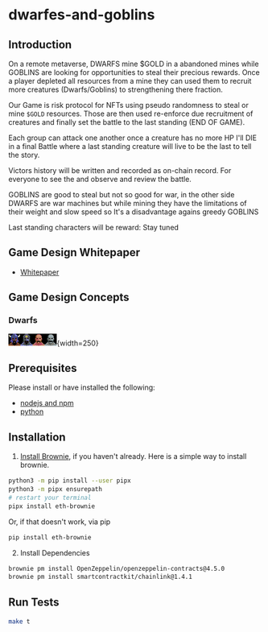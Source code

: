 # dwarfes-and-goblins

## Introduction

On a remote metaverse, DWARFS mine $GOLD in a abandoned mines while GOBLINS are looking for opportunities to steal their precious rewards.
Once a player depleted all resources from a mine they can used them to recruit more creatures (Dwarfs/Goblins) to strengthening there fraction.

Our Game is risk protocol for NFTs using pseudo randomness to steal or mine `$GOLD` resources.
Those are then used re-enforce due recruitment of creatures and finally set the battle to the last standing (END OF GAME).

Each group can attack one another once a creature has no more HP I'll DIE in a final Battle where a last standing creature will live to be the last to tell the story.

Victors history will be written and recorded as on-chain record. For everyone to see the and observe and review the battle.

GOBLINS are good to steal but not so good for war, in the other side DWARFS are war machines but while mining they have the limitations of their weight and slow speed so It's a disadvantage agains greedy GOBLINS

Last standing characters will be reward: Stay tuned

## Game Design Whitepaper

-   [Whitepaper](./docs/whitepaper-v1.md)

## Game Design Concepts

### Dwarfs

 ![Tux, the Linux mascot](/assets/dwarfs.png){width=250}

## Prerequisites

Please install or have installed the following:

-   [nodejs and npm](https://nodejs.org/en/download/)
-   [python](https://www.python.org/downloads/)

## Installation

1. [Install Brownie](https://eth-brownie.readthedocs.io/en/stable/install.html), if you haven't already. Here is a simple way to install brownie.

```bash
python3 -m pip install --user pipx
python3 -m pipx ensurepath
# restart your terminal
pipx install eth-brownie
```

Or, if that doesn't work, via pip

```bash
pip install eth-brownie
```

2. Install Dependencies

```bash
brownie pm install OpenZeppelin/openzeppelin-contracts@4.5.0
brownie pm install smartcontractkit/chainlink@1.4.1
```

## Run Tests

```bash
make t
```

